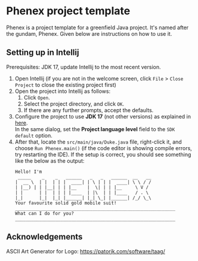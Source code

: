 # Phenex project template

Phenex is a project template for a greenfield Java project. It's named after the gundam, Phenex.
Given below are instructions on how to use it.

## Setting up in Intellij

Prerequisites: JDK 17, update Intellij to the most recent version.

1. Open Intellij (if you are not in the welcome screen, click `File` > `Close Project` to close the existing project first)
1. Open the project into Intellij as follows:
    1. Click `Open`.
    1. Select the project directory, and click `OK`.
    1. If there are any further prompts, accept the defaults.
1. Configure the project to use **JDK 17** (not other versions) as explained in [here](https://www.jetbrains.com/help/idea/sdk.html#set-up-jdk).<br>
   In the same dialog, set the **Project language level** field to the `SDK default` option.
3. After that, locate the `src/main/java/Duke.java` file, right-click it, and choose `Run Phenex.main()` (if the code editor is showing compile errors, try restarting the IDE). If the setup is correct, you should see something like the below as the output:
   ```
   Hello! I'm
    _____    _    _   ______   _   _   ______  __   __
   |  __ \  | |  | | |  ____| | \ | | |  ____| \ \ / /
   | |__) | | |__| | | |__    |  \| | | |__     \ V /
   | |      | |  | | | |____  | |\  | | |____   / . \
   |_|      |_|  |_| |______| |_| \_| |______| /_/ \_\
   Your favourite solid gold mobile suit!
   ____________________________________________________________
   What can I do for you?
   ____________________________________________________________
   ```

## Acknowledgements

ASCII Art Generator for Logo: https://patorjk.com/software/taag/

